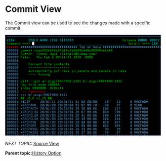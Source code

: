 # Commit View

The Commit view can be used to see the changes made with a specific commit.

![](media/g_commit_view.png)

*NEXT TOPIC:* [Source View](r_source_view.md)

**Parent topic:**[History Option](r_history_option.md)

